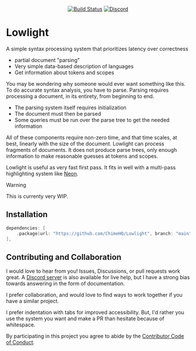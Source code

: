 <div align="center">

[![Build Status][build status badge]][build status]
[![Discord][discord badge]][discord]

</div>

# Lowlight
A simple syntax processing system that prioritizes latency over correctness

- partial document "parsing"
- Very simple data-based description of languages
- Get information about tokens and scopes

You may be wondering why someone would ever want something like this. To do accurate syntax analysis, you have to parse. Parsing requires processing a document, in its entirety, from beginning to end.

- The parsing system itself requires initialization
- The document must then be parsed
- Some queries must be run over the parse tree to get the needed information

All of these components require non-zero time, and that time scales, at best, linearly with the size of the document. Lowlight can process fragments of documents. It does not produce parse trees, only enough information to make reasonable guesses at tokens and scopes.

Lowlight is useful as very fast first pass. It fits in well with a multi-pass highlighting system like [Neon][neon].

> [!WARNING]
> This is currenty very WIP.

## Installation

```swift
dependencies: [
    .package(url: "https://github.com/ChimeHQ/Lowlight", branch: "main")
],
```

## Contributing and Collaboration

I would love to hear from you! Issues, Discussions, or pull requests work great. A [Discord server][discord] is also available for live help, but I have a strong bias towards answering in the form of documentation.

I prefer collaboration, and would love to find ways to work together if you have a similar project.

I prefer indentation with tabs for improved accessibility. But, I'd rather you use the system you want and make a PR than hesitate because of whitespace.

By participating in this project you agree to abide by the [Contributor Code of Conduct](CODE_OF_CONDUCT.md).

[build status]: https://github.com/ChimeHQ/Lowlight/actions
[build status badge]: https://github.com/ChimeHQ/Lowlight/workflows/CI/badge.svg
[discord]: https://discord.gg/esFpX6sErJ
[discord badge]: https://img.shields.io/badge/Discord-purple?logo=Discord&label=Chat&color=%235A64EC
[neon]: https://github.com/ChimeHQ/Neon
